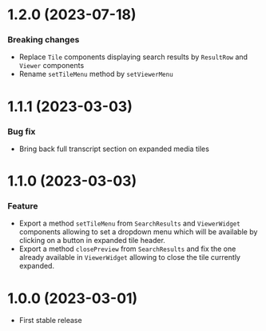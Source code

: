 # 1.2.0 (2023-07-18)

### Breaking changes

- Replace `Tile` components displaying search results by `ResultRow` and `Viewer` components
- Rename `setTileMenu` method by `setViewerMenu`

# 1.1.1 (2023-03-03)

### Bug fix

- Bring back full transcript section on expanded media tiles

# 1.1.0 (2023-03-03)

### Feature

- Export a method `setTileMenu` from `SearchResults` and `ViewerWidget` components allowing to set a dropdown menu which will be available by clicking on a button in expanded tile header. 
- Export a method `closePreview` from `SearchResults` and fix the one already available in `ViewerWidget` allowing to close the tile currently expanded.

# 1.0.0 (2023-03-01)

- First stable release
